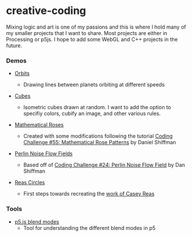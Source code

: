 # creative-coding

Mixing logic and art is one of my passions and this is where I hold many of my smaller projects that I want to share. Most projects are either in Processing or p5js. I hope to add some WebGL and C++ projects in the future.

### Demos

* [Orbits](http://fuller.codes/creative-coding/orbits)
	* Drawing lines between planets orbiting at different speeds

* [Cubes](http://fuller.codes/creative-coding/Cubes/p5js-port/)
	* Isometric cubes drawn at random. I want to add the option to specifiy colors, cubify an image, and other various rules.
* [Mathematical Roses](http://fuller.codes/creative-coding/Math_Roses/)
	* Created with some modifications following the tutorial [Coding Challenge #55: Mathematical Rose Patterns](https://www.youtube.com/watch?v=f5QBExMNB1I) by Daniel Shiffman
* [Perlin Noise Flow Fields](http://fuller.codes/creative-coding/Flow_Fields/)
	* Based off of [Coding Challenge #24: Perlin Noise Flow Field](https://www.youtube.com/watch?v=BjoM9oKOAKY) by Dan Shiffman
* [Reas Circles](http://fuller.codes/creative-coding/Reas_Circles/)
	* First steps towards recreating the [work of Casey Reas](http://reas.com/compendium_lecture/)

### Tools
* [p5.js blend modes](https://fuller.codes/creative-coding/tools/blend-modes/)
	* Tool for understanding the different blend modes in p5
